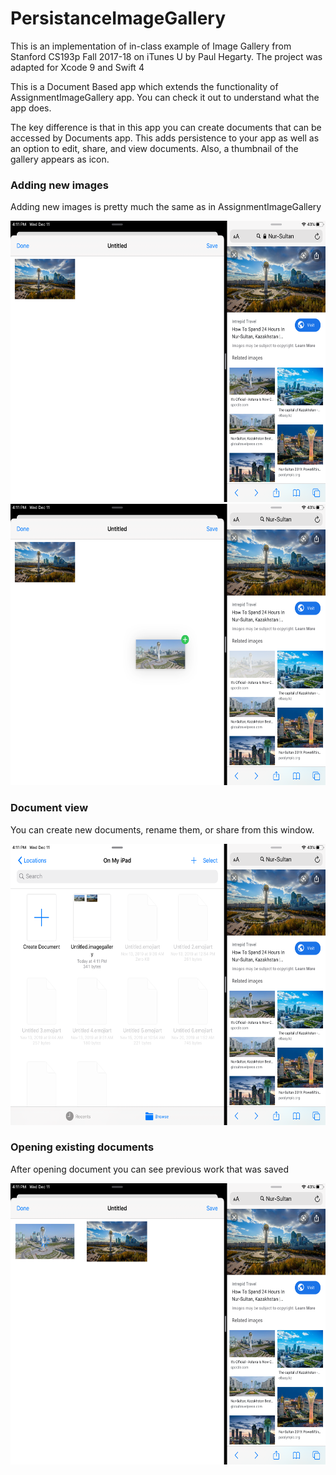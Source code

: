 # PersistanceImageGallery

This is an implementation of in-class example of Image Gallery from Stanford CS193p Fall 2017-18 on iTunes U by Paul Hegarty. The project was adapted for Xcode 9 and Swift 4

This is a Document Based app which extends the functionality of AssignmentImageGallery app. You can check it out to understand what the app does.

The key difference is that in this app you can create documents that can be accessed by Documents app. This adds persistence to your app as well as an option to edit, share, and view documents. Also, a thumbnail of the gallery appears as icon.

### Adding new images

Adding new images is pretty much the same as in AssignmentImageGallery

<img src="/PersistanceImageGallery/images/0.png" width="600" height="450">
<img src="/PersistanceImageGallery/images/1.png" width="600" height="450">

### Document view

You can create new documents, rename them, or share from this window.

<img src="/PersistanceImageGallery/images/3.png" width="600" height="450">

### Opening existing documents

After opening document you can see previous work that was saved

<img src="/PersistanceImageGallery/images/2.png" width="600" height="450">

